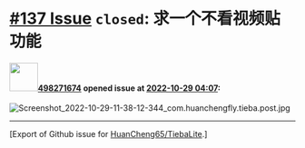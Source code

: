 # [\#137 Issue](https://github.com/HuanCheng65/TiebaLite/issues/137) `closed`: 求一个不看视频贴功能

#### <img src="https://avatars.githubusercontent.com/u/38987655?v=4" width="50">[498271674](https://github.com/498271674) opened issue at [2022-10-29 04:07](https://github.com/HuanCheng65/TiebaLite/issues/137):

![Screenshot_2022-10-29-11-38-12-344_com.huanchengfly.tieba.post.jpg](https://user-images.githubusercontent.com/38987655/198813102-1d2ca5dd-97d5-4601-bb26-3090ab18e412.jpg)




-------------------------------------------------------------------------------



[Export of Github issue for [HuanCheng65/TiebaLite](https://github.com/HuanCheng65/TiebaLite).]
